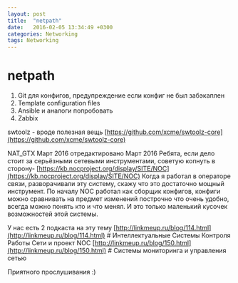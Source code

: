 ```yaml
---
layout: post
title:  "netpath"
date:   2016-02-05 13:34:49 +0300
categories: Networking
tags: Networking
---
```


# netpath
1. Git для конфигов, предупреждение если конфиг не был забэкаплен
2. Template configuration files
3. Ansible и аналоги попробовать
4. Zabbix

swtoolz - вроде полезная вещь
[https://github.com/xcme/swtoolz-core](https://github.com/xcme/swtoolz-core)


NAT_GTX
Март 2016 отредактировано Март 2016
Ребята, если дело стоит за серьёзными сетевыми инструментами, советую копнуть в сторону-
[https://kb.nocproject.org/display/SITE/NOC](https://kb.nocproject.org/display/SITE/NOC)
Когда я работал в операторе связи, разворачивали эту систему, скажу что это достаточно мощный инструмент.
По началу NOC работал как сборщик конфигов, конфиги можно сравнивать на предмет изменений построчно что очень удобно, всегда можно понять кто и что менял. И это только маленький кусочек возможностей этой системы.

У нас есть 2 подкаста на эту тему
[http://linkmeup.ru/blog/114.html](http://linkmeup.ru/blog/114.html) # Интеллектуальные Системы Контроля Работы Сети и проект NOC
[http://linkmeup.ru/blog/150.html](http://linkmeup.ru/blog/150.html) # Системы мониторинга и управления сетью

Приятного прослушивания :) 
